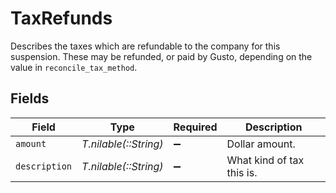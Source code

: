 # TaxRefunds

Describes the taxes which are refundable to the company for this suspension. These may be refunded, or paid
by Gusto, depending on the value in `reconcile_tax_method`.



## Fields

| Field                     | Type                      | Required                  | Description               |
| ------------------------- | ------------------------- | ------------------------- | ------------------------- |
| `amount`                  | *T.nilable(::String)*     | :heavy_minus_sign:        | Dollar amount.            |
| `description`             | *T.nilable(::String)*     | :heavy_minus_sign:        | What kind of tax this is. |